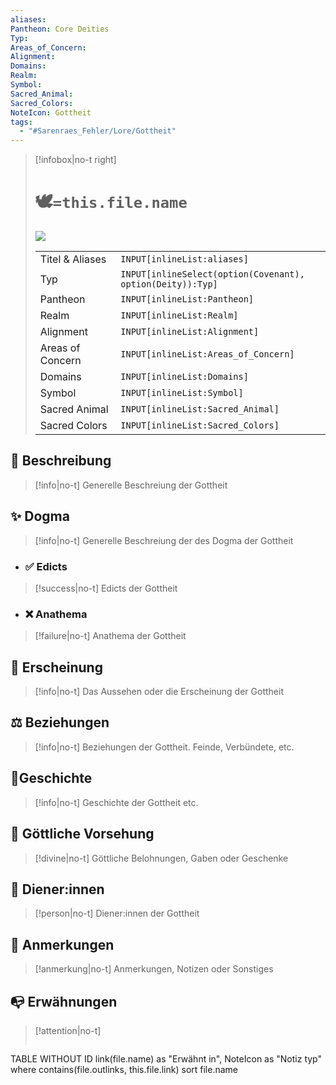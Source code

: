```yaml
---
aliases: 
Pantheon: Core Deities
Typ: 
Areas_of_Concern: 
Alignment: 
Domains: 
Realm: 
Symbol: 
Sacred_Animal: 
Sacred_Colors: 
NoteIcon: Gottheit
tags:
  - "#Sarenraes_Fehler/Lore/Gottheit"
---
```

> [!infobox|no-t right]
> # 🕊️`=this.file.name`
><img src="image">
>
> |    |    |
> |--- |  --- |
> | Titel & Aliases|`INPUT[inlineList:aliases]` |
> | Typ|`INPUT[inlineSelect(option(Covenant), option(Deity)):Typ]` |
> | Pantheon|`INPUT[inlineList:Pantheon]` |
> | Realm|`INPUT[inlineList:Realm]` |
> | Alignment|`INPUT[inlineList:Alignment]` |
> | Areas of Concern|`INPUT[inlineList:Areas_of_Concern]`|
> | Domains|`INPUT[inlineList:Domains]`|
> | Symbol|`INPUT[inlineList:Symbol]`|
> | Sacred Animal|`INPUT[inlineList:Sacred_Animal]`|
> | Sacred Colors|`INPUT[inlineList:Sacred_Colors]`

## 📒 Beschreibung
> [!info|no-t]
>Generelle Beschreiung der Gottheit

## ✨ Dogma
> [!info|no-t]
>Generelle Beschreiung der des Dogma der Gottheit

- ### ✅ Edicts
> [!success|no-t]
> Edicts der Gottheit

- ### ❌ Anathema
> [!failure|no-t]
> Anathema der Gottheit

## 🧎 Erscheinung
> [!info|no-t]
> Das Aussehen oder die Erscheinung der Gottheit

## ⚖️ Beziehungen
> [!info|no-t]
> Beziehungen der Gottheit. Feinde, Verbündete, etc.

## 📰Geschichte
> [!info|no-t]
> Geschichte der Gottheit etc.

## 🔮 Göttliche Vorsehung
> [!divine|no-t]
> Göttliche Belohnungen, Gaben oder Geschenke

## 🧙 Diener:innen
> [!person|no-t]
> Diener:innen der Gottheit

## 📝 Anmerkungen
> [!anmerkung|no-t]
> Anmerkungen, Notizen oder Sonstiges


## 📭 Erwähnungen 
> [!attention|no-t]
> ```dataview
TABLE WITHOUT ID link(file.name) as "Erwähnt in", NoteIcon as "Notiz typ"
where contains(file.outlinks, this.file.link)
sort file.name
